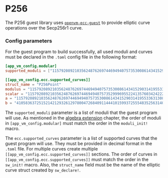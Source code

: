 # P256

The P256 guest library uses [`openvm-ecc-guest`](../custom-extensions/ecc.md) to provide elliptic curve operations over the Secp256r1 curve.  


### Config parameters

For the guest program to build successfully, all used moduli and curves must be declared in the `.toml` config file in the following format:

```toml
[app_vm_config.modular]
supported_moduli = ["115792089210356248762697446949407573530086143415290314195533631308867097853951", "115792089210356248762697446949407573529996955224135760342422259061068512044369"]

[[app_vm_config.ecc.supported_curves]]
struct_name = "P256Point"
modulus = "115792089210356248762697446949407573530086143415290314195533631308867097853951"
scalar = "115792089210356248762697446949407573529996955224135760342422259061068512044369"
a = "115792089210356248762697446949407573530086143415290314195533631308867097853948"
b = "41058363725152142129326129780047268409114441015993725554835256314039467401291"
```

The `supported_moduli` parameter is a list of moduli that the guest program will use. As mentioned in the [algebra extension](../custom-extensions/algebra.md) chapter, the order of moduli in `[app_vm_config.modular]` must match the order in the `moduli_init!` macro.

The `ecc.supported_curves` parameter is a list of supported curves that the guest program will use. They must be provided in decimal format in the `.toml` file. For multiple curves create multiple `[[app_vm_config.ecc.supported_curves]]` sections. The order of curves in `[[app_vm_config.ecc.supported_curves]]` must match the order in the `sw_init!` macro.
Also, the `struct_name` field must be the name of the elliptic curve struct created by `sw_declare!`.
